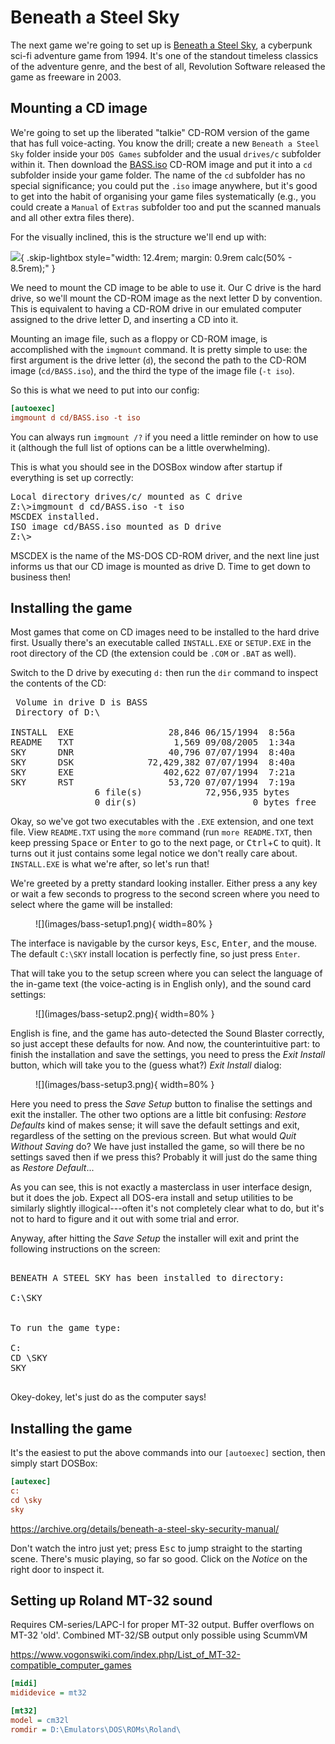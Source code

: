 # Beneath a Steel Sky

The next game we're going to set up is [Beneath a Steel
Sky](https://en.wikipedia.org/wiki/Beneath_a_Steel_Sky), a cyberpunk sci-fi
adventure game from 1994. It's one of the standout timeless classics of the
adventure genre, and the best of all, Revolution Software released the game as
freeware in 2003.


## Mounting a CD image

We're going to set up the liberated "talkie" CD-ROM version of the game that
has full voice-acting. You know the drill; create a new `Beneath a Steel Sky`
folder inside your `DOS Games` subfolder and the usual `drives/c` subfolder
within it. Then download the [BASS.iso]() CD-ROM image and put it into a `cd`
subfolder inside your game folder. The name of the `cd` subfolder has no
special significance; you could put the `.iso` image anywhere, but it's good to
get into the habit of organising your game files systematically (e.g., you
could create a `Manual` of `Extras` subfolder too and put the scanned manuals
and all other extra files there).

For the visually inclined, this is the structure we'll end up with:

![](images/bass-tree.png){ .skip-lightbox style="width: 12.4rem; margin: 0.9rem calc(50% - 8.5rem);" }

We need to mount the CD image to be able to use it. Our C drive is the hard
drive, so we'll mount the CD-ROM image as the next letter D by convention.
This is equivalent to having a CD-ROM drive in our emulated computer assigned
to the drive letter D, and inserting a CD into it.

Mounting an image file, such as a floppy or CD-ROM image, is accomplished with
the `imgmount` command. It is pretty simple to use: the first argument is the
drive letter (`d`), the second the path to the CD-ROM image (`cd/BASS.iso`),
and the third the type of the image file (`-t iso`).

So this is what we need to put into our config:


```ini
[autoexec]
imgmount d cd/BASS.iso -t iso
```

You can always run `imgmount /?` if you need a little reminder on how to use
it (although the full list of options can be a little overwhelming).

This is what you should see in the DOSBox window after startup if everything is
set up correctly:

<pre class="dos-prompt">
Local directory drives/c/ mounted as C drive
Z:\>imgmount d cd/BASS.iso -t iso
MSCDEX installed.
ISO image cd/BASS.iso mounted as D drive
Z:\>_
</pre>

MSCDEX is the name of the MS-DOS CD-ROM driver, and the next line just informs
us that our CD image is mounted as drive D. Time to get down to business then!


## Installing the game

Most games that come on CD images need to be installed to the hard drive
first. Usually there's an executable called `INSTALL.EXE` or `SETUP.EXE` in
the root directory of the CD (the extension could be `.COM` or `.BAT` as
well).

Switch to the D drive by executing `d:` then run the `dir` command to inspect
the contents of the CD:

<pre class="dos-prompt">
 Volume in drive D is BASS
 Directory of D:\

INSTALL  EXE                  28,846 06/15/1994  8:56a
README   TXT                   1,569 09/08/2005  1:34a
SKY      DNR                  40,796 07/07/1994  8:40a
SKY      DSK              72,429,382 07/07/1994  8:40a
SKY      EXE                 402,622 07/07/1994  7:21a
SKY      RST                  53,720 07/07/1994  7:19a
                6 file(s)            72,956,935 bytes
                0 dir(s)                      0 bytes free
</pre>

Okay, so we've got two executables with the `.EXE` extension, and one text
file. View `README.TXT` using the `more` command (run `more README.TXT`, then
keep pressing <kbd>Space</kbd> or <kbd>Enter</kbd> to go to the next page, or
<kbd>Ctrl</kbd>+<kbd>C</kbd> to quit). It turns out it just contains some
legal notice we don't really care about. `INSTALL.EXE` is what we're
after, so let's run that!

We're greeted by a pretty standard looking installer. Either press a any key
or wait a few seconds to progress to the second screen where you need to
select where the game will be installed:

<figure markdown>
  ![](images/bass-setup1.png){ width=80% }
</figure>

The interface is navigable by the cursor keys, <kbd>Esc</kbd>,
<kbd>Enter</kbd>, and the mouse. The default `C:\SKY` install location is
perfectly fine, so just press `Enter`.

That will take you to the setup screen where you can select the language of
the in-game text (the voice-acting is in English only), and the sound card
settings: 

<figure markdown>
  ![](images/bass-setup2.png){ width=80% }
</figure>

English is fine, and the game has auto-detected the Sound Blaster correctly, so
just accept these defaults for now. And now, the counterintuitive part: to
finish the installation and save the settings, you need to press the *Exit
Install* button, which will take you to the (guess what?) *Exit Install*
dialog:

<figure markdown>
  ![](images/bass-setup3.png){ width=80% }
</figure>

Here you need to press the *Save Setup* button to finalise the settings and
exit the installer. The other two options are a little bit confusing: *Restore
Defaults* kind of makes sense; it will save the default settings and exit,
regardless of the setting on the previous screen. But what would *Quit Without
Saving* do? We have just installed the game, so will there be no settings
saved then if we press this? Probably it will just do the same thing as
*Restore Default*...

As you can see, this is not exactly a masterclass in user interface design,
but it does the job. Expect all DOS-era install and setup utilities to be
similarly slightly illogical---often it's not completely clear what to do, but it's not to hard to figure and it out with some trial and error.

Anyway, after hitting the *Save Setup* the installer will exit and print the
following instructions on the screen:

<pre class="dos-prompt">

BENEATH A STEEL SKY has been installed to directory:

C:\SKY


To run the game type:

C:
CD \SKY
SKY

</pre>

Okey-dokey, let's just do as the computer says!


## Installing the game

It's the easiest to put the above commands into our `[autoexec]` section, then
simply start DOSBox:

```ini
[autexec]
c:
cd \sky
sky
```

https://archive.org/details/beneath-a-steel-sky-security-manual/


Don't watch the intro just yet; press <kbd>Esc</kbd> to jump straight to the
starting scene. There's music playing, so far so good. Click on the *Notice*
on the right door to inspect it. 




## Setting up Roland MT-32 sound

Requires CM-series/LAPC-I for proper MT-32 output. Buffer overflows on MT-32 'old'. Combined MT-32/SB output only possible using ScummVM

https://www.vogonswiki.com/index.php/List_of_MT-32-compatible_computer_games

```ini
[midi]
mididevice = mt32

[mt32]
model = cm32l
romdir = D:\Emulators\DOS\ROMs\Roland\
```


